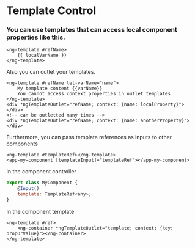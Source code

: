 # Template Control

### You can use templates that can access local component properties like this.
```angular2html
<ng-template #refName>
    {{ localVarName }}
</ng-template>
```
Also you can outlet your templates.
```angular2html
<ng-template #refName let-varName="name">
    My template content {{varName}}
    You cannot access context properties in outlet templates
</ng-template>
<div *ngTemplateOutlet="refName; context: {name: localProperty}">
</div>
<!-- can be outletted many times -->
<div *ngTemplateOutlet="refName; context: {name: anotherProperty}">
</div>
```
Furthermore, you can pass template references as inputs to other components
```angular2html
<ng-template #templateRef></ng-template>
<app-my-component [templateInput]="templateRef"></app-my-component>
```
In the component controller
```javascript
export class MyComponent {
    @Input()
    template: TemplateRef<any>;
}
```
In the component template
```angular2html
<ng-template #ref>
    <ng-container *ngTemplateOutlet="template; context: {key: propOrValue}"></ng-container>
</ng-template>
```
